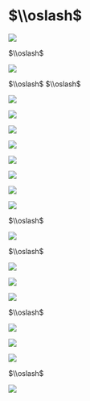 # $\\oslash$

![](https://www.nta.go.jp/tmp/96047ad4-bb15-48b7-a5a7-2ab45eaa0317/images/ab843e2dacabc148449f7fe70145a10fc4deb827ee72fb844fbc7c1bf226bf76.jpg)

$\\oslash$

![](https://www.nta.go.jp/tmp/96047ad4-bb15-48b7-a5a7-2ab45eaa0317/images/5e5ea521e5914fd4a2d859afe6ca09bfca3457a4c9e86991446844e8c9ed9ee3.jpg)

$\\oslash$ $\\oslash$

![](https://www.nta.go.jp/tmp/96047ad4-bb15-48b7-a5a7-2ab45eaa0317/images/a301b87035656773c850929e12552e2f5fdb8d51999970336b245fd4df8de15f.jpg)

![](https://www.nta.go.jp/tmp/96047ad4-bb15-48b7-a5a7-2ab45eaa0317/images/a48dcc6e67fff2a1ce1c238f5e33ebf0a98f20da785596590fd323d98be86681.jpg)

![](https://www.nta.go.jp/tmp/96047ad4-bb15-48b7-a5a7-2ab45eaa0317/images/488ff1f0d9e8a47cbb9e18fbc4af972c5c304e6c2dc4dccc81b0b5b284d9a758.jpg)

![](https://www.nta.go.jp/tmp/96047ad4-bb15-48b7-a5a7-2ab45eaa0317/images/7ea9be8b735cbb5e1e703c87a8feba7b012faacfe279cfc9688ae12bf9d6bd84.jpg)

![](https://www.nta.go.jp/tmp/96047ad4-bb15-48b7-a5a7-2ab45eaa0317/images/cb7802bcc89647ed4f348f291f130367483034c69b1838631d136d565f485c4d.jpg)

![](https://www.nta.go.jp/tmp/96047ad4-bb15-48b7-a5a7-2ab45eaa0317/images/f453d1d3b347ffbd66a689ea1b33200a5bc4dea09127ac41c5b98c51ae9d35fb.jpg)

![](https://www.nta.go.jp/tmp/96047ad4-bb15-48b7-a5a7-2ab45eaa0317/images/4f7696559c5a2a15f7f5bb1f736440bc8154fbe7422a5e352708fa9e441889b9.jpg)

![](https://www.nta.go.jp/tmp/96047ad4-bb15-48b7-a5a7-2ab45eaa0317/images/e5ce0727409ab0896f09bda58241564c58ccfe5ba541baf160d81a05fbe7e5d5.jpg)

$\\oslash$

![](https://www.nta.go.jp/tmp/96047ad4-bb15-48b7-a5a7-2ab45eaa0317/images/88495bb9c6100e427de8480e24d85b3b454f20238f6d351b03b046bb16035154.jpg)

$\\oslash$

![](https://www.nta.go.jp/tmp/96047ad4-bb15-48b7-a5a7-2ab45eaa0317/images/d1a213d1cdb27f8e599a4ffe7f2b6430e26686a8bb8fc448c374d2eb77198960.jpg)

![](https://www.nta.go.jp/tmp/96047ad4-bb15-48b7-a5a7-2ab45eaa0317/images/275252107830ef877ad3fc4d142ca156f78fe45bab6074b02c84fcc4381cda0c.jpg)

![](https://www.nta.go.jp/tmp/96047ad4-bb15-48b7-a5a7-2ab45eaa0317/images/54af513bca14107c1eca6e437e24f23fd5790dc25346f7a17a5cfed0c9287de8.jpg)

$\\oslash$

![](https://www.nta.go.jp/tmp/96047ad4-bb15-48b7-a5a7-2ab45eaa0317/images/3773d9d815c340397ec8e9129bc45a04504295ab24e47bf1171f57a6fd310af2.jpg)

![](https://www.nta.go.jp/tmp/96047ad4-bb15-48b7-a5a7-2ab45eaa0317/images/92ee4f7aedc11b7fb06b3a36dbbe089543810bc367875fb8b8ed5c57b06df557.jpg)

![](https://www.nta.go.jp/tmp/96047ad4-bb15-48b7-a5a7-2ab45eaa0317/images/87b6c677a51e5bc8e9013edc0a8697546e7914f531f757c436dcd48dfbbb8628.jpg)

$\\oslash$

![](https://www.nta.go.jp/tmp/96047ad4-bb15-48b7-a5a7-2ab45eaa0317/images/226975693794bea7a9c10f8153e8004dd65162940200a541093846443bb3ff57.jpg)